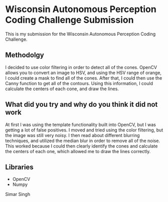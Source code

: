 # Wisconsin Autonomous Perception Coding Challenge Submission
This is my submission for the Wisconsin Autonomous Perception Coding Challenge.

## Methodolgy
I decided to use color filtering in order to detect all of the cones. OpenCV allows you to convert an image to HSV, and using the HSV range of orange, I could create a mask to find all of the cones. After that, I could then use the Canny function to get all of the contours. Using this information, I could calculate the centers of each cone, and draw the lines.

## What did you try and why do you think it did not work
At first I was using the template functionality built into OpenCV, but I was getting a lot of false positives. I moved and tried using the color filtering, but the image was still very noisy. I then read about different blurring techniques, and utilized the median blur in order to remove all of the noise. This worked because I could then clearly identify the cones and calculate the centers of each one, which allowed me to draw the lines correctly.

## Libraries
* OpenCV
* Numpy


Simar Singh
